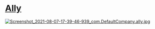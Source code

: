 # <a href="https://play.google.com/store/apps/details?id=com.DefaultCompany.ally">Ally

  ![Screenshot_2021-08-07-17-39-46-939_com.DefaultCompany.ally.jpg](https://user-images.githubusercontent.com/73133055/128599678-b79a7c72-af51-44ea-bda0-0ec0a9967d96.jpg)
